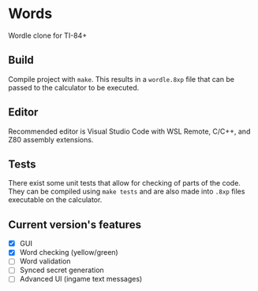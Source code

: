 # Words
Wordle clone for TI-84+

## Build
Compile project with `make`. This results in a `wordle.8xp` file that can be passed to the calculator to be executed.

## Editor
Recommended editor is Visual Studio Code with WSL Remote, C/C++, and Z80 assembly extensions.

## Tests
There exist some unit tests that allow for checking of parts of the code. They can be compiled using `make tests` and are also made into `.8xp` files executable on the calculator.

## Current version's features
- [X] GUI
- [X] Word checking (yellow/green)
- [ ] Word validation
- [ ] Synced secret generation
- [ ] Advanced UI (ingame text messages)